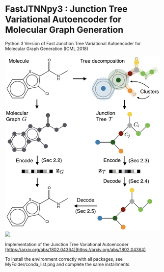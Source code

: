 # FastJTNNpy3 : Junction Tree Variational Autoencoder for Molecular Graph Generation
Python 3 Version of Fast Junction Tree Variational Autoencoder for Molecular Graph Generation (ICML 2018)

<img src="https://github.com/Bibyutatsu/FastJTNNpy3/blob/master/Old/paradigm.png" width="600">

<img src= "https://github.com/Junction-Tree-Variational-Auto-Encoder/NOVEL-JUNCTION-TREE-NEURAL-NETWORK-BASED-SIMILARITY-MEASURE/tree/main/MyFolder/conda_list.png" width="400">

Implementation of the Junction Tree Variational Autoencoder [https://arxiv.org/abs/1802.04364](https://arxiv.org/abs/1802.04364)

To install the environment correctly with all packages, see MyFolder/conda_list.png and complete the same installments. 
